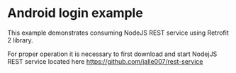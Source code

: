 # Android login example
This example demonstrates consuming NodeJS REST service using Retrofit 2 library.

For proper operation it is necessary to first download and start NodejJS REST service located here
https://github.com/jalle007/rest-service

